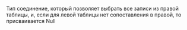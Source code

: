 Тип соединение, который позволяет выбрать все записи из правой таблицы, и, если для левой таблицы нет сопоставления в правой, то присваивается Null